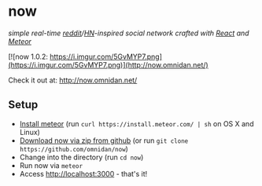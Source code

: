 now
===

_simple real-time [reddit](https://www.reddit.com/)/[HN](https://news.ycombinator.com/)-inspired social network crafted with [React](https://facebook.github.io/react/) and [Meteor](https://www.meteor.com/)_

[![now 1.0.2: https://i.imgur.com/5GvMYP7.png](https://i.imgur.com/5GvMYP7.png)](http://now.omnidan.net/)

Check it out at: http://now.omnidan.net/


## Setup

 * [Install meteor](https://www.meteor.com/install) (run `curl https://install.meteor.com/ | sh` on OS X and Linux)
 * [Download now via zip from github](https://github.com/omnidan/now/archive/master.zip) (or run `git clone https://github.com/omnidan/now`)
 * Change into the directory (run `cd now`)
 * Run now via `meteor`
 * Access [http://localhost:3000](http://localhost:3000) - that's it!
